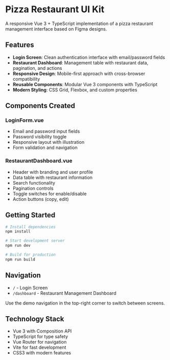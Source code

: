 # Pizza Restaurant UI Kit

A responsive Vue 3 + TypeScript implementation of a pizza restaurant management interface based on Figma designs.

## Features

- **Login Screen**: Clean authentication interface with email/password fields
- **Restaurant Dashboard**: Management table with restaurant data, pagination, and actions
- **Responsive Design**: Mobile-first approach with cross-browser compatibility
- **Reusable Components**: Modular Vue 3 components with TypeScript
- **Modern Styling**: CSS Grid, Flexbox, and custom properties

## Components Created

### LoginForm.vue
- Email and password input fields
- Password visibility toggle
- Responsive layout with illustration
- Form validation and navigation

### RestaurantDashboard.vue
- Header with branding and user profile
- Data table with restaurant information
- Search functionality
- Pagination controls
- Toggle switches for enable/disable
- Action buttons (copy, edit)

## Getting Started

```bash
# Install dependencies
npm install

# Start development server
npm run dev

# Build for production
npm run build
```

## Navigation

- `/` - Login Screen
- `/dashboard` - Restaurant Management Dashboard

Use the demo navigation in the top-right corner to switch between screens.

## Technology Stack

- Vue 3 with Composition API
- TypeScript for type safety
- Vue Router for navigation
- Vite for fast development
- CSS3 with modern features
